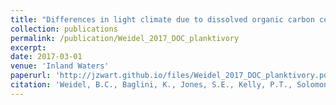 ```yaml
---
title: "Differences in light climate due to dissolved organic carbon concentration drive species-specific changes in fish zooplanktivory"
collection: publications
permalink: /publication/Weidel_2017_DOC_planktivory
excerpt:
date: 2017-03-01
venue: 'Inland Waters'
paperurl: 'http://jzwart.github.io/files/Weidel_2017_DOC_planktivory.pdf'
citation: 'Weidel, B.C., Baglini, K., Jones, S.E., Kelly, P.T., Solomon, C.T., and Zwart, J.A. 2017. Differences in light climate due to dissolved organic carbon concentration drive species-specific changes in fish zooplanktivory. Inland Waters 7: 210-217'
---
```

